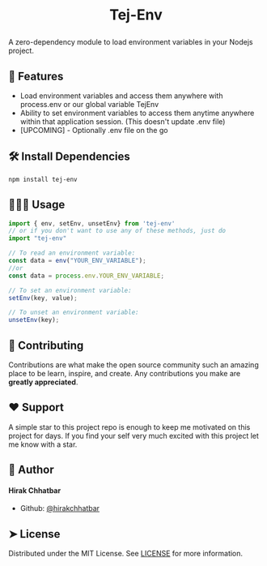
# <p align="center">Tej-Env</p>

A zero-dependency module to load environment variables in your Nodejs project.

## 🧐 Features
- Load environment variables and access them anywhere with process.env or our global variable TejEnv
- Ability to set environment variables to access them anytime anywhere within that application session. (This doesn't update .env file)
-  [UPCOMING] - Optionally .env file on the go

## 🛠️ Install Dependencies
```bash
npm install tej-env
```

## 🧑🏻‍💻 Usage
```js
import { env, setEnv, unsetEnv} from 'tej-env'
// or if you don't want to use any of these methods, just do
import "tej-env"

// To read an environment variable:
const data = env("YOUR_ENV_VARIABLE");
//or
const data = process.env.YOUR_ENV_VARIABLE;

// To set an environment variable:
setEnv(key, value);

// To unset an environment variable:
unsetEnv(key);
```

## 🍰 Contributing
Contributions are what make the open source community such an amazing place to be learn, inspire, and create. Any contributions you make are **greatly appreciated**.


## ❤️ Support
A simple star to this project repo is enough to keep me motivated on this project for days. If you find your self very much excited with this project let me know with a star.

## 🙇 Author
#### Hirak Chhatbar
- Github: [@hirakchhatbar](https://github.com/hirakchhatbar)

## ➤ License
Distributed under the MIT License. See [LICENSE](LICENSE) for more information.